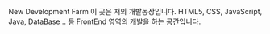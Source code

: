 New Development Farm
이 곳은 저의 개발농장입니다.
HTML5, CSS, JavaScript, Java, DataBase .. 등
FrontEnd 영역의 개발을 하는 공간입니다.
